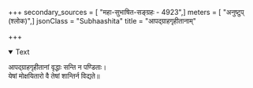 +++
secondary_sources = [ "महा-सुभाषित-सङ्ग्रहः - 4923",]
meters = [ "अनुष्टुप् (श्लोक)",]
jsonClass = "Subhaashita"
title = "आपद्ग्राहगृहीतानाम्"

+++

<details open><summary>Text</summary>

आपद्ग्राहगृहीतानां वृद्धाः सन्ति न पण्डिताः।  
येषां मोक्षयितारो वै तेषां शान्तिर्न विद्यते॥
</details>
